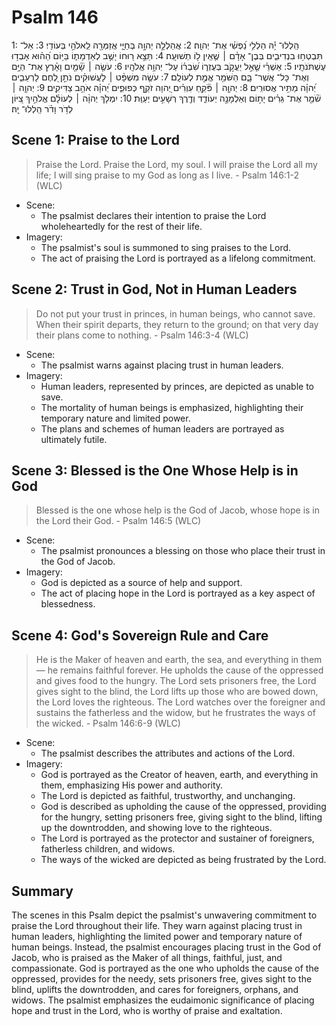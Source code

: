 # Psalm 146
1: הַֽלְלוּ־ יָ֡הּ הַלְלִ֥י נַ֝פְשִׁ֗י אֶת־ יְהוָֽה׃
2: אֲהַלְלָ֣ה יְהוָ֣ה בְּחַיָּ֑י אֲזַמְּרָ֖ה לֵֽאלֹהַ֣י בְּעוֹדִֽי׃
3: אַל־ תִּבְטְח֥וּ בִנְדִיבִ֑ים בְּבֶן־ אָדָ֓ם ׀ שֶׁ֤אֵֽין ל֥וֹ תְשׁוּעָֽה׃
4: תֵּצֵ֣א ר֭וּחוֹ יָשֻׁ֣ב לְאַדְמָת֑וֹ בַּיּ֥וֹם הַ֝ה֗וּא אָבְד֥וּ עֶשְׁתֹּנֹתָֽיו׃
5: אַשְׁרֵ֗י שֶׁ֤אֵ֣ל יַעֲקֹ֣ב בְּעֶזְר֑וֹ שִׂ֝בְר֗וֹ עַל־ יְהוָ֥ה אֱלֹהָֽיו׃
6: עֹשֶׂ֤ה ׀ שָׁ֘מַ֤יִם וָאָ֗רֶץ אֶת־ הַיָּ֥ם וְאֶת־ כָּל־ אֲשֶׁר־ בָּ֑ם הַשֹּׁמֵ֖ר אֱמֶ֣ת לְעוֹלָֽם׃
7: עֹשֶׂ֤ה מִשְׁפָּ֨ט ׀ לָעֲשׁוּקִ֗ים נֹתֵ֣ן לֶ֭חֶם לָרְעֵבִ֑ים יְ֝הוָ֗ה מַתִּ֥יר אֲסוּרִֽים׃
8: יְהוָ֤ה ׀ פֹּ֘קֵ֤חַ עִוְרִ֗ים יְ֭הוָה זֹקֵ֣ף כְּפוּפִ֑ים יְ֝הוָ֗ה אֹהֵ֥ב צַדִּיקִֽים׃
9: יְהוָ֤ה ׀ שֹׁ֘מֵ֤ר אֶת־ גֵּרִ֗ים יָת֣וֹם וְאַלְמָנָ֣ה יְעוֹדֵ֑ד וְדֶ֖רֶךְ רְשָׁעִ֣ים יְעַוֵּֽת׃
10: יִמְלֹ֤ךְ יְהוָ֨ה ׀ לְעוֹלָ֗ם אֱלֹהַ֣יִךְ צִ֭יּוֹן לְדֹ֥ר וָדֹ֗ר הַֽלְלוּ־ יָֽהּ׃

## Scene 1: Praise to the Lord

> Praise the Lord. Praise the Lord, my soul. I will praise the Lord all my life; I will sing praise to my God as long as I live. - Psalm 146:1-2 (WLC)

- Scene:
  - The psalmist declares their intention to praise the Lord wholeheartedly for the rest of their life.
- Imagery:
  - The psalmist's soul is summoned to sing praises to the Lord.
  - The act of praising the Lord is portrayed as a lifelong commitment.

## Scene 2: Trust in God, Not in Human Leaders

> Do not put your trust in princes, in human beings, who cannot save. When their spirit departs, they return to the ground; on that very day their plans come to nothing. - Psalm 146:3-4 (WLC)

- Scene:
  - The psalmist warns against placing trust in human leaders.
- Imagery:
  - Human leaders, represented by princes, are depicted as unable to save.
  - The mortality of human beings is emphasized, highlighting their temporary nature and limited power.
  - The plans and schemes of human leaders are portrayed as ultimately futile.

## Scene 3: Blessed is the One Whose Help is in God

> Blessed is the one whose help is the God of Jacob, whose hope is in the Lord their God. - Psalm 146:5 (WLC)

- Scene:
  - The psalmist pronounces a blessing on those who place their trust in the God of Jacob.
- Imagery:
  - God is depicted as a source of help and support.
  - The act of placing hope in the Lord is portrayed as a key aspect of blessedness.

## Scene 4: God's Sovereign Rule and Care

> He is the Maker of heaven and earth, the sea, and everything in them— he remains faithful forever. He upholds the cause of the oppressed and gives food to the hungry. The Lord sets prisoners free, the Lord gives sight to the blind, the Lord lifts up those who are bowed down, the Lord loves the righteous. The Lord watches over the foreigner and sustains the fatherless and the widow, but he frustrates the ways of the wicked. - Psalm 146:6-9 (WLC)

- Scene:
  - The psalmist describes the attributes and actions of the Lord.
- Imagery:
  - God is portrayed as the Creator of heaven, earth, and everything in them, emphasizing His power and authority.
  - The Lord is depicted as faithful, trustworthy, and unchanging.
  - God is described as upholding the cause of the oppressed, providing for the hungry, setting prisoners free, giving sight to the blind, lifting up the downtrodden, and showing love to the righteous.
  - The Lord is portrayed as the protector and sustainer of foreigners, fatherless children, and widows.
  - The ways of the wicked are depicted as being frustrated by the Lord.

## Summary

The scenes in this Psalm depict the psalmist's unwavering commitment to praise the Lord throughout their life. They warn against placing trust in human leaders, highlighting the limited power and temporary nature of human beings. Instead, the psalmist encourages placing trust in the God of Jacob, who is praised as the Maker of all things, faithful, just, and compassionate. God is portrayed as the one who upholds the cause of the oppressed, provides for the needy, sets prisoners free, gives sight to the blind, uplifts the downtrodden, and cares for foreigners, orphans, and widows. The psalmist emphasizes the eudaimonic significance of placing hope and trust in the Lord, who is worthy of praise and exaltation.